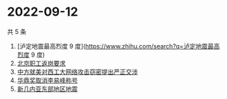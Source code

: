 # 2022-09-12

共 5 条

<!-- BEGIN -->
<!-- 最后更新时间 Mon Sep 12 2022 09:55:05 GMT+0800 (China Standard Time) -->

1. [泸定地震最高烈度 9 度](https://www.zhihu.com/search?q=泸定地震最高烈度 9 度)
1. [北京职工返岗要求](https://www.zhihu.com/search?q=北京职工返岗要求)
1. [中方就美对西工大网络攻击窃密提出严正交涉](https://www.zhihu.com/search?q=中方就美对西工大网络攻击窃密提出严正交涉)
1. [华鼎奖取消李易峰称号](https://www.zhihu.com/search?q=华鼎奖取消李易峰称号)
1. [新几内亚东部地区地震](https://www.zhihu.com/search?q=新几内亚东部地区地震)

<!-- END -->
